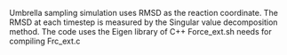 Umbrella sampling simulation uses RMSD as the reaction coordinate. 
The RMSD at each timestep is measured by the Singular value decomposition method. 
The code uses the Eigen library of C++
Force_ext.sh needs for compiling Frc_ext.c
